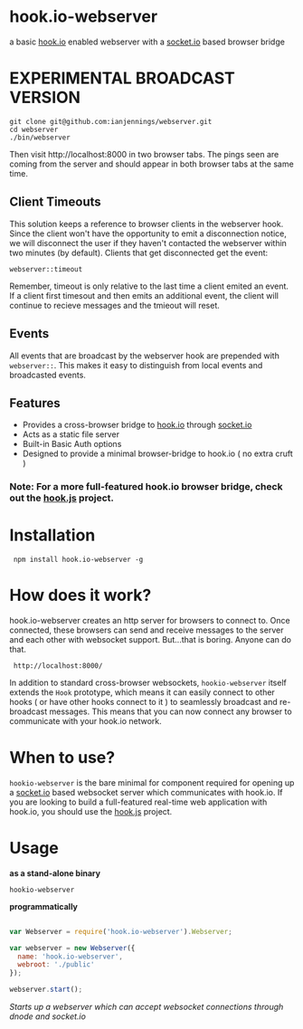 # hook.io-webserver

a basic [hook.io](http://hook.io) enabled webserver with a [socket.io](http://socket.io)  based browser bridge

# EXPERIMENTAL BROADCAST VERSION

``` 
git clone git@github.com:ianjennings/webserver.git
cd webserver
./bin/webserver
```
Then visit http://localhost:8000 in two browser tabs. The pings seen are coming from the server and should appear in both browser tabs at the same time.

## Client Timeouts

This solution keeps a reference to browser clients in the webserver hook. Since the client won't have the opportunity to emit a disconnection notice, we will disconnect the user if they haven't contacted the webserver within two minutes (by default). Clients that get disconnected get the event:
```
webserver::timeout
```
Remember, timeout is only relative to the last time a client emited an event. If a client first timesout and then emits an additional event, the client will continue to recieve messages and the tmieout will reset.

## Events

All events that are broadcast by the webserver hook are prepended with ```webserver::```. This makes it easy to distinguish from local events and broadcasted events.

## Features

  - Provides a cross-browser bridge to [hook.io](http://hook.io) through [socket.io](http://socket.io)
  - Acts as a static file server
  - Built-in Basic Auth options
  - Designed to provide a minimal browser-bridge to hook.io ( no extra cruft )

### Note: For a more full-featured hook.io browser bridge, check out the [hook.js](http://github.com/hookio/hook.js/) project.

# Installation

     npm install hook.io-webserver -g

# How does it work?

hook.io-webserver creates an http server for browsers to connect to. Once connected, these browsers can send and receive messages to the server and each other with websocket support. But...that is boring. Anyone can do that. 

     http://localhost:8000/

In addition to standard cross-browser websockets, `hookio-webserver` itself extends the `Hook` prototype, which means it can easily connect to other hooks ( or have other hooks connect to it ) to seamlessly broadcast and re-broadcast messages. This means that you can now connect any browser to communicate with your hook.io network.

# When to use?

`hookio-webserver` is the bare minimal for component required for opening up a [socket.io](http://socket.io) based websocket server which communicates with hook.io. If you are looking to build a full-featured real-time web application with hook.io, you should use the [hook.js](http://github.com/hookio/hook.js/) project.

# Usage

**as a stand-alone binary**

    hookio-webserver
    
**programmatically**

``` javascript
    
var Webserver = require('hook.io-webserver').Webserver;

var webserver = new Webserver({
  name: 'hook.io-webserver',
  webroot: './public'
});

webserver.start();
```

*Starts up a webserver which can accept websocket connections through dnode and socket.io*